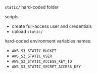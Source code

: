 `static/` hard-coded folder

scripts:
+   create full-access user and credentials
+   upload `static/`

hard-coded environment variables names:
+   `AWS_S3_STATIC_BUCKET`
+   `AWS_S3_STATIC_USER`
+   `AWS_S3_STATIC_ACCESS_KEY_ID`
+   `AWS_S3_STATIC_SECRET_ACCESS_KEY`
